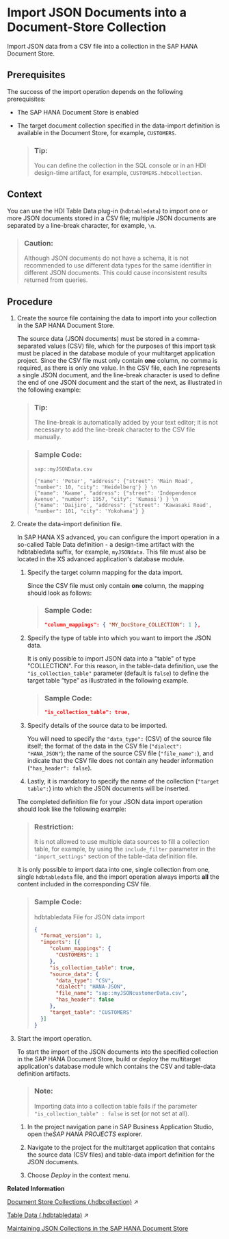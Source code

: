 <!-- loiocf46dc4f39a74b60a0f03b10e0b116cd -->

# Import JSON Documents into a Document-Store Collection

Import JSON data from a CSV file into a collection in the SAP HANA Document Store.



## Prerequisites

The success of the import operation depends on the following prerequisites:

-   The SAP HANA Document Store is enabled

-   The target document collection specified in the data-import definition is available in the Document Store, for example, `CUSTOMERS`.

    > ### Tip:  
    > You can define the collection in the SQL console or in an HDI design-time artifact, for example, `CUSTOMERS.hdbcollection`.




## Context

You can use the HDI Table Data plug-in \(`hdbtabledata`\) to import one or more JSON documents stored in a CSV file; multiple JSON documents are separated by a line-break character, for example, `\n`.

> ### Caution:  
> Although JSON documents do not have a schema, it is not recommended to use different data types for the same identifier in different JSON documents. This could cause inconsistent results returned from queries.



## Procedure

1.  Create the source file containing the data to import into your collection in the SAP HANA Document Store.

    The source data \(JSON documents\) must be stored in a comma-separated values \(CSV\) file, which for the purposes of this import task must be placed in the database module of your multitarget application project. Since the CSV file must only contain **one** column, no comma is required, as there is only one value. In the CSV file, each line represents a single JSON document, and the line-break character is used to define the end of one JSON document and the start of the next, as illustrated in the following example:

    > ### Tip:  
    > The line-break is automatically added by your text editor; it is not necessary to add the line-break character to the CSV file manually.

    > ### Sample Code:  
    > `sap::myJSONData.csv`
    > 
    > ```
    > {"name": 'Peter', "address": {"street": 'Main Road', "number": 10, "city": 'Heidelberg'} } \n
    > {"name": 'Kwame', "address": {"street": 'Independence Avenue', "number": 1957, "city": 'Kumasi'} } \n
    > {"name": 'Daijiro', "address": {"street": 'Kawasaki Road', "number": 101, "city": 'Yokohama'} }
    > ```

2.  Create the data-import definition file.

    In SAP HANA XS advanced, you can configure the import operation in a so-called Table Data definition - a design-time artifact with the hdbtabledata suffix, for example, `myJSONdata`. This file must also be located in the XS advanced application's database module.

    1.  Specify the target column mapping for the data import.

        Since the CSV file must only contain **one** column, the mapping should look as follows:

        > ### Sample Code:  
        > ```json
        > "column_mappings": { "MY_DocStore_COLLECTION": 1 },
        > ```

    2.  Specify the type of table into which you want to import the JSON data.

        It is only possible to import JSON data into a "table" of type "COLLECTION". For this reason, in the table-data definition, use the `"is_collection_table"` parameter \(default is `false`\) to define the target table “type” as illustrated in the following example.

        > ### Sample Code:  
        > ```json
        > "is_collection_table": true,
        > ```

    3.  Specify details of the source data to be imported.

        You will need to specify the `"data_type":` \(CSV\) of the source file itself; the format of the data in the CSV file \(`"dialect": "HANA_JSON"`\); the name of the source CSV file \(`"file_name":`\), and indicate that the CSV file does not contain any header information \(`"has_header": false`\).

    4.  Lastly, it is mandatory to specify the name of the collection \(`"target table":`\) into which the JSON documents will be inserted.


    The completed definition file for your JSON data import operation should look like the following example:

    > ### Restriction:  
    > It is not allowed to use multiple data sources to fill a collection table, for example, by using the `include_filter` parameter in the `"import_settings"` section of the table-data definition file.

    It is only possible to import data into one, single collection from one, single `hdbtabledata` file, and the import operation always imports **all** the content included in the corresponding CSV file.

    > ### Sample Code:  
    > hdbtabledata File for JSON data import
    > 
    > ```json
    > { 
    >   "format_version": 1,
    >   "imports": [{
    >      "column_mappings": { 
    >        "CUSTOMERS": 1 
    >      }, 
    >      "is_collection_table": true, 
    >      "source_data": { 
    >        "data_type": "CSV", 
    >        "dialect": "HANA-JSON", 
    >        "file_name": "sap::myJSONcustomerData.csv", 
    >        "has_header": false 
    >      }, 
    >      "target_table": "CUSTOMERS" 
    >   }] 
    > } 
    > ```

3.  Start the import operation.

    To start the import of the JSON documents into the specified collection in the SAP HANA Document Store, build or deploy the multitarget application's database module which contains the CSV and table-data definition artifacts.

    > ### Note:  
    > Importing data into a collection table fails if the parameter `"is_collection_table" : false` is set \(or not set at all\).

    1.  In the project navigation pane in SAP Business Application Studio, open the*SAP HANA PROJECTS* explorer.

    2.  Navigate to the project for the multitarget application that contains the source data \(CSV files\) and table-data import definition for the JSON documents.

    3.  Choose *Deploy* in the context menu.



**Related Information**  


[Document Store Collections (.hdbcollection)](https://help.sap.com/viewer/c2cc2e43458d4abda6788049c58143dc/2023_4_QRC/en-US/fe16b635277c4aea825c72973f159359.html "Transforms a design-time document-collection resource into a collection database object.") :arrow_upper_right:

[Table Data (.hdbtabledata)](https://help.sap.com/viewer/c2cc2e43458d4abda6788049c58143dc/2023_4_QRC/en-US/35c4dd829d2046f29fc741505302f74d.html "Insert data from other files (for example, CSV, .properties, or .tags files) into database tables.") :arrow_upper_right:

[Maintaining JSON Collections in the SAP HANA Document Store](maintaining-json-collections-in-the-sap-hana-document-store-a8f6f34.md "The SAP HANA Document Store (DocStore) is used to store collections which contain one or more JSON artifacts (documents).")

